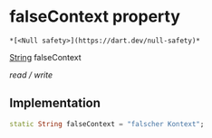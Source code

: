 


# falseContext property




    *[<Null safety>](https://dart.dev/null-safety)*


[String](https://api.flutter.dev/flutter/dart-core/String-class.html) falseContext
  
_read / write_






## Implementation

```dart
static String falseContext = "falscher Kontext";


```








